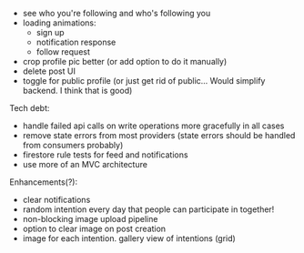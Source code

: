 - see who you're following and who's following you
- loading animations:
    - sign up
    - notification response
    - follow request
- crop profile pic better (or add option to do it manually)
- delete post UI
- toggle for public profile (or just get rid of public... Would simplify backend. I think that is good)

Tech debt:
- handle failed api calls on write operations more gracefully in all cases
- remove state errors from most providers (state errors should be handled from consumers probably)
- firestore rule tests for feed and notifications
- use more of an MVC architecture

Enhancements(?):
- clear notifications
- random intention every day that people can participate in together!
- non-blocking image upload pipeline
- option to clear image on post creation
- image for each intention. gallery view of intentions (grid)
